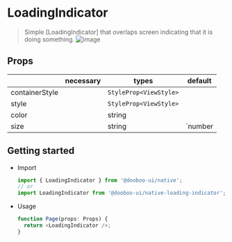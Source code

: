 # LoadingIndicator

> Simple [LoadingIndicator] that overlaps screen indicating that it is doing something.
> ![image](https://user-images.githubusercontent.com/27461460/62273345-49475e80-b478-11e9-8717-ce97f6f71230.png)

## Props

|                | necessary | types                  | default                      |
| -------------- | --------- | ---------------------- | ---------------------------- |
| containerStyle |           | `StyleProp<ViewStyle>` |                              |
| style          |           | `StyleProp<ViewStyle>` |                              |
| color          |           | string                 |                              |
| size           |           | string                 | `number | 'small' | 'large'` |

## Getting started

- Import

  ```javascript
  import { LoadingIndicator } from '@dooboo-ui/native';
  // or
  import LoadingIndicator from '@dooboo-ui/native-loading-indicator';
  ```

- Usage
  ```javascript
  function Page(props: Props) {
    return <LoadingIndicator />;
  }
  ```
